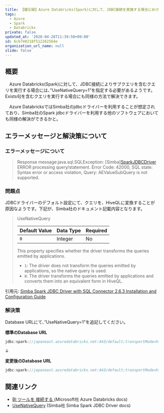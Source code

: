 ```yaml
---
title: 【備忘録】Azure Databricks(Spark)に対して、JDBC接続を実施する場合におけるサブクエリ利用時のエラーへの対応方法
tags:
  - Azure
  - Spark
  - Databricks
private: false
updated_at: '2020-04-28T11:39:50+09:00'
id: 6cb740218f512262564e
organization_url_name: null
slide: false
---
```

## 概要

　Azure Databricks(Spark)に対して、JDBC接続によりサブクエリを含むクエリを実行する場合には、”UseNativeQuery=1”を指定する必要があるようです。Exists句を含むクエリを実行する場合にも同様の方法で解決できます。

　Azure DatabricksではSimba社のjdbcドライバーを利用することが想定されており、Simba社のSpark jdbcドライバーを利用する他のソフトウェアにおいても同様の解決ができるかと。



## エラーメッセージと解決策について

### エラーメッセージについて

>   Response message:java.sql.SQLException: [Simba][SparkJDBCDriver](500051) ERROR processing query/statement. Error Code: 42000, SQL state: Syntax error or access violation, Query: AEValueSubQuery is not supported.



### 問題点

JDBCドライバーのデフォルト設定にて、クエリを、HiveQLに変換することが原因なようです。下記が、Simba社のドキュメント記載内容となります。

>   UseNativeQuery
>
>   | Default Value | Data Type | Required |
>   | ------------- | --------- | -------- |
>   | `0`           | Integer   | No       |
>
>   This property specifies whether the driver transforms the queries emitted by applications.
>
>   -   `1`: The driver does not transform the queries emitted by applications, so the native query is used.
>   -   `0`: The driver transforms the queries emitted by applications and converts them into an equivalent form in HiveQL.

引用元: [Simba Spark JDBC Driver with SQL Connector 2.6.3 Installation and Configuration Guide](https://www.simba.com/products/Spark/doc/JDBC_InstallGuide/content/jdbc/hi/options/usenativequery.htm)



### 解決策

Database URLにて、”UseNativeQuery=1”を追記してください。

**標準のDatabase URL**

```java
jdbc:spark://japaneast.azuredatabricks.net:443/default;transportMode=http;ssl=1;httpPath=sql/protocolv1/o/6164547948198512/0418-005719-reins180;AuthMech=3;UID=token;PWD=<personal-access-token>
```

↓

**変更後のDatabase URL**

```java
jdbc:spark://japaneast.azuredatabricks.net:443/default;transportMode=http;ssl=1;httpPath=sql/protocolv1/o/6164547948198512/0418-005719-reins180;AuthMech=3;UID=token;PWD=<personal-access-token>;UseNativeQuery=1;
```



## 関連リンク

-    [BI ツールを 接続する ](https://docs.microsoft.com/ja-jp/azure/databricks/integrations/bi/jdbc-odbc-bi#step-2-configure-jdbcodbc-connection) (Microsoft社 Azure Databricks docs)
-   [UseNativeQuery](https://www.simba.com/products/Spark/doc/JDBC_InstallGuide/content/jdbc/hi/options/usenativequery.htm) (Simba社 Simba Spark JDBC Driver docs)
